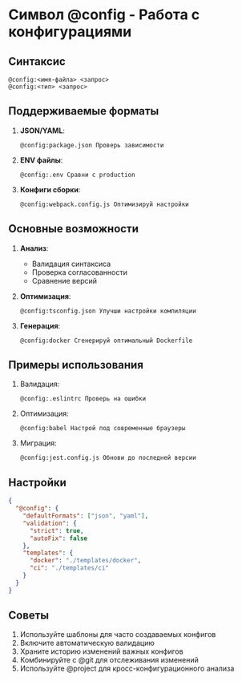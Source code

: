 # Символ @config - Работа с конфигурациями

## Синтаксис
```
@config:<имя-файла> <запрос>
@config:<тип> <запрос>
```

## Поддерживаемые форматы
1. **JSON/YAML**:
   ```cursor
   @config:package.json Проверь зависимости
   ```

2. **ENV файлы**:
   ```cursor
   @config:.env Сравни с production
   ```

3. **Конфиги сборки**:
   ```cursor
   @config:webpack.config.js Оптимизируй настройки
   ```

## Основные возможности
1. **Анализ**:
   - Валидация синтаксиса
   - Проверка согласованности
   - Сравнение версий

2. **Оптимизация**:
   ```cursor
   @config:tsconfig.json Улучши настройки компиляции
   ```

3. **Генерация**:
   ```cursor
   @config:docker Сгенерируй оптимальный Dockerfile
   ```

## Примеры использования
1. Валидация:
   ```cursor
   @config:.eslintrc Проверь на ошибки
   ```

2. Оптимизация:
   ```cursor
   @config:babel Настрой под современные браузеры
   ```

3. Миграция:
   ```cursor
   @config:jest.config.js Обнови до последней версии
   ```

## Настройки
```json
{
  "@config": {
    "defaultFormats": ["json", "yaml"],
    "validation": {
      "strict": true,
      "autoFix": false
    },
    "templates": {
      "docker": "./templates/docker",
      "ci": "./templates/ci"
    }
  }
}
```

## Советы
1. Используйте шаблоны для часто создаваемых конфигов
2. Включите автоматическую валидацию
3. Храните историю изменений важных конфигов
4. Комбинируйте с @git для отслеживания изменений
5. Используйте @project для кросс-конфигурационного анализа